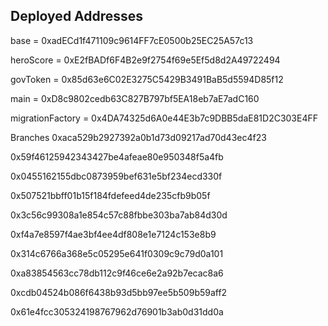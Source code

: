 ## Deployed Addresses

base =  0xadECd1f471109c9614FF7cE0500b25EC25A57c13

heroScore =  0xE2fBADf6F4B2e9f2754f69e5Ef5d8d2A49722494

govToken =  0x85d63e6C02E3275C5429B3491BaB5d5594D85f12

main =  0xD8c9802cedb63C827B797bf5EA18eb7aE7adC160

migrationFactory =  0x4DA74325d6A0e44E3b7c9DBB5daE81D2C303E4FF


Branches
0xaca529b2927392a0b1d73d09217ad70d43ec4f23

0x59f46125942343427be4afeae80e950348f5a4fb

0x0455162155dbc0873959bef631e5bf234ecd330f

0x507521bbff01b15f184fdefeed4de235cfb9b05f

0x3c56c99308a1e854c57c88fbbe303ba7ab84d30d

0xf4a7e8597f4ae3bf4ee4df808e1e7124c153e8b9

0x314c6766a368e5c05295e641f0309c9c79d0a101

0xa83854563cc78db112c9f46ce6e2a92b7ecac8a6

0xcdb04524b086f6438b93d5bb97ee5b509b59aff2

0x61e4fcc305324198767962d76901b3ab0d31dd0a

